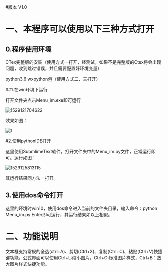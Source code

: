 #版本 V1.0

# 一、本程序可以使用以下三种方式打开

## 0.程序使用环境

CTex完整版的安装（使用方式一打开，经测试，如果不是完整版的Ctex将会出现问题，收到跳过错误，并且需要配置好环境变量）

python3.6 wxpython包（使用方式二、三打开）

##1.在win环境下运行

打开文件夹点击Menu_im.exe即可运行

![1529121704622](assets/1529121704622.png)

效果如图：

![1](assets/1.gif)

#2.使用pythonIDE打开

这里使用SubmlimeText软件，打开文件夹中的Menu_im.py文件，正常运行即可。运行如图：

![1529125813115](assets/1529125813115.png)

其运行结果同方法一打开。

## 3.使用dos命令打开

这里的环境时win10，使用dos命令进入当前的文件夹目录，输入命令：python Menu_im.py Enter即可运行，其运行结果如以上相似。

# 二、功能说明

文本框支持常规的全选(ctrl+A)、剪切(Ctrl+X)、复制(Ctrl+C)、粘贴(Ctrl+V)快捷键功能，公式界面可以使用Ctrl+L:缩小图片，Ctrl+O:标准图片样式，Ctrl+B：放大图片样式快捷功能。